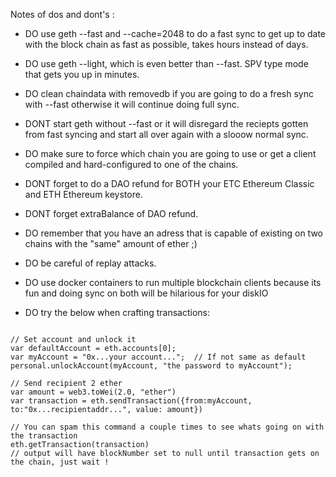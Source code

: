 Notes of dos and dont's :

* DO use geth --fast and --cache=2048 to do a fast sync to get up to date with the block chain as fast as possible, takes hours instead of days.

* DO use geth --light, which is even better than --fast. SPV type mode that gets you up in minutes. 

* DO clean chaindata with removedb if you are going to do a fresh sync with --fast otherwise it will continue doing full sync.

* DONT start geth without --fast or it will disregard the reciepts gotten from fast syncing and start all over again with a slooow normal sync.

* DO make sure to force which chain you are going to use or get a client compiled and hard-configured to one of the chains.

* DONT forget to do a DAO refund for BOTH your ETC Ethereum Classic and ETH Ethereum keystore.

* DONT forget extraBalance of DAO refund.

* DO remember that you have an adress that is capable of existing on two chains with the "same" amount of ether ;)

* DO be careful of replay attacks.

* DO use docker containers to run multiple blockchain clients because its fun and doing sync on both will be hilarious for your diskIO

* DO try the below when crafting transactions:
~~~~

// Set account and unlock it 
var defaultAccount = eth.accounts[0]; 
var myAccount = "0x...your account...";  // If not same as default
personal.unlockAccount(myAccount, "the password to myAccount");

// Send recipient 2 ether
var amount = web3.toWei(2.0, "ether")
var transaction = eth.sendTransaction({from:myAccount, to:"0x...recipientaddr...", value: amount})

// You can spam this command a couple times to see whats going on with the transaction
eth.getTransaction(transaction)
// output will have blockNumber set to null until transaction gets on the chain, just wait !  

~~~~
